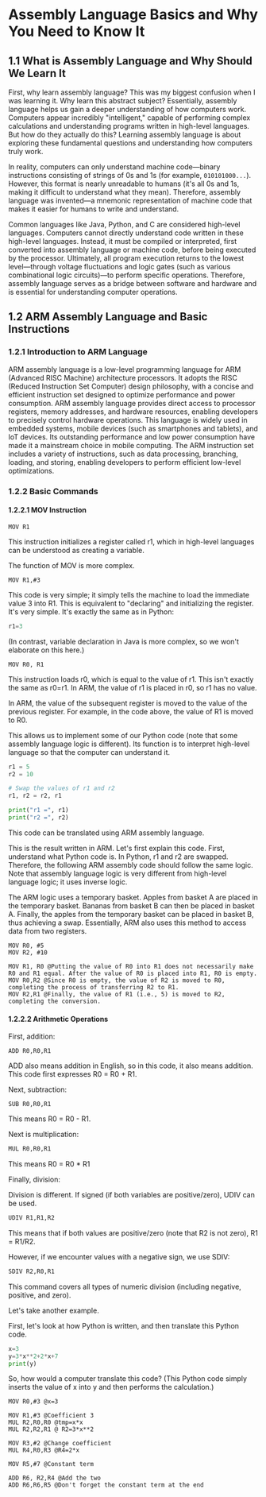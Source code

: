 # Assembly Language Basics and Why You Need to Know It
## 1.1 What is Assembly Language and Why Should We Learn It

First, why learn assembly language? This was my biggest confusion when I was learning it. Why learn this abstract subject? Essentially, assembly language helps us gain a deeper understanding of how computers work. Computers appear incredibly "intelligent," capable of performing complex calculations and understanding programs written in high-level languages. But how do they actually do this? Learning assembly language is about exploring these fundamental questions and understanding how computers truly work.

In reality, computers can only understand machine code—binary instructions consisting of strings of 0s and 1s (for example, `010101000...`). However, this format is nearly unreadable to humans (it's all 0s and 1s, making it difficult to understand what they mean). Therefore, assembly language was invented—a mnemonic representation of machine code that makes it easier for humans to write and understand.

Common languages ​​like Java, Python, and C are considered high-level languages. Computers cannot directly understand code written in these high-level languages. Instead, it must be compiled or interpreted, first converted into assembly language or machine code, before being executed by the processor. Ultimately, all program execution returns to the lowest level—through voltage fluctuations and logic gates (such as various combinational logic circuits)—to perform specific operations. Therefore, assembly language serves as a bridge between software and hardware and is essential for understanding computer operations.

## 1.2 ARM Assembly Language and Basic Instructions

### 1.2.1 Introduction to ARM Language

ARM assembly language is a low-level programming language for ARM (Advanced RISC Machine) architecture processors. It adopts the RISC (Reduced Instruction Set Computer) design philosophy, with a concise and efficient instruction set designed to optimize performance and power consumption. ARM assembly language provides direct access to processor registers, memory addresses, and hardware resources, enabling developers to precisely control hardware operations. This language is widely used in embedded systems, mobile devices (such as smartphones and tablets), and IoT devices. Its outstanding performance and low power consumption have made it a mainstream choice in mobile computing. The ARM instruction set includes a variety of instructions, such as data processing, branching, loading, and storing, enabling developers to perform efficient low-level optimizations.

### 1.2.2 Basic Commands
#### 1.2.2.1 MOV Instruction

```arm
MOV R1
```
This instruction initializes a register called r1, which in high-level languages ​​can be understood as creating a variable.

The function of MOV is more complex.

```arm
MOV R1,#3
```
This code is very simple; it simply tells the machine to load the immediate value 3 into R1. This is equivalent to "declaring" and initializing the register. It's very simple. It's exactly the same as in Python:
```python
r1=3
```
(In contrast, variable declaration in Java is more complex, so we won't elaborate on this here.)

```arm
MOV R0, R1
```
This instruction loads r0, which is equal to the value of r1. This isn't exactly the same as r0=r1. In ARM, the value of r1 is placed in r0, so r1 has no value.

In ARM, the value of the subsequent register is moved to the value of the previous register. For example, in the code above, the value of R1 is moved to R0.

This allows us to implement some of our Python code (note that some assembly language logic is different). Its function is to interpret high-level language so that the computer can understand it.

```python
r1 = 5
r2 = 10

# Swap the values ​​of r1 and r2
r1, r2 = r2, r1

print("r1 =", r1)
print("r2 =", r2)

```
This code can be translated using ARM assembly language.

This is the result written in ARM. Let's first explain this code. First, understand what Python code is. In Python, r1 and r2 are swapped. Therefore, the following ARM assembly code should follow the same logic. Note that assembly language logic is very different from high-level language logic; it uses inverse logic.

The ARM logic uses a temporary basket. Apples from basket A are placed in the temporary basket. Bananas from basket B can then be placed in basket A. Finally, the apples from the temporary basket can be placed in basket B, thus achieving a swap. Essentially, ARM also uses this method to access data from two registers.

```arm
MOV R0, #5
MOV R2, #10

MOV R1, R0 @Putting the value of R0 into R1 does not necessarily make R0 and R1 equal. After the value of R0 is placed into R1, R0 is empty. MOV R0,R2 @Since R0 is empty, the value of R2 is moved to R0, completing the process of transferring R2 to R1.
MOV R2,R1 @Finally, the value of R1 (i.e., 5) is moved to R2, completing the conversion.
```

#### 1.2.2.2 Arithmetic Operations

First, addition:

```arm
ADD R0,R0,R1
```
ADD also means addition in English, so in this code, it also means addition. This code first expresses R0 = R0 + R1.

Next, subtraction:
```arm
SUB R0,R0,R1
```
This means R0 = R0 - R1.

Next is multiplication:

```python
MUL R0,R0,R1
```
This means R0 = R0 * R1

Finally, division:

Division is different. If signed (if both variables are positive/zero), UDIV can be used.

```python
UDIV R1,R1,R2
```
This means that if both values ​​are positive/zero (note that R2 is not zero), R1 = R1/R2.

However, if we encounter values ​​with a negative sign, we use SDIV:

```python
SDIV R2,R0,R1
```

This command covers all types of numeric division (including negative, positive, and zero).

Let's take another example.

First, let's look at how Python is written, and then translate this Python code.

```python
x=3
y=3*x**2+2*x+7
print(y)
```
So, how would a computer translate this code? (This Python code simply inserts the value of x into y and then performs the calculation.)


```arm
MOV R0,#3 @x=3

MOV R1,#3 @Coefficient 3
MUL R2,R0,R0 @tmp=x*x
MUL R2,R2,R1 @ R2=3*x**2

MOV R3,#2 @Change coefficient
MUL R4,R0,R3 @R4=2*x

MOV R5,#7 @Constant term

ADD R6, R2,R4 @Add the two
ADD R6,R6,R5 @Don't forget the constant term at the end

```